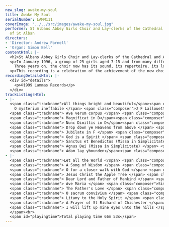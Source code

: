 ```yaml
---
new_slug: awake-my-soul
title: Awake My Soul
serialNumber: LAMM111
coverImage: "../../src/images/awake-my-soul.jpg"
performer: St Albans Abbey Girls Choir and Lay-clerks of the Cathedral and Abbey Church
  of St Alban
directors:
- 'Director: Andrew Parnell'
- 'Organ: Simon Bell'
contentHtml: |-
  <h2>St Albans Abbey Girls Choir and Lay-clerks of the Cathedral and Abbey Church of St Alban</h2>
  <p>In January 1996, a group of 25 girls aged 7-15 and from many different backgrounds came together to form the new St Albans Abbey Girls Choir. This had been in planning for over a year and was now a reality. Numerous questions were in people's minds, but perhaps the most important ones were: 'How do you start a brand new choir from scratch?': 'What will they sound like?': 'When is their first service'. From the beginning, the girls worked hard and strove to meet the expectations of the congregations who were eager to hear them. Most of the girls had no experience of Evensong, of psalms, of robes or of processions.<br>
    Three years on, the choir now has its sound, its repertoire, its look, its identity, and its role - hence the title of this first disc 'Awake my soul'. As its original aim declared, it sings Evensong on Wednesdays and Fridays, which had formerly been plain days, and at other times when there are opportunities. This often happens at a particularly busy season to spread the load previously borne wholly by the Cathedral Choir of boys and men. The girls frequently sing with the lay-clerks and on some special occasions with the boys, but most often they can be heard on their own, singing Evensong in the quire of the Abbey.</p>
  <p>This recording is a celebration of the achievement of the new choir's development over three years, with the encouragement and support of the successive Masters of the Music, Barry Rose and Andrew Lucas, and organ scholars, Peter Dyke and Simon Bell. As the girls go to different local schools, the constant help from parents arranging their families' lives around the girls' schedule is also deeply appreciated. The pieces on this disc are a selection of the choir's repertoire, covering a variety of styles, forms and forces, and reflecting the contribution of the Abbey Girls Choir to the regular worship in St Albans Cathedral.</p>
recordingDetailsHtml: |-
  <div id="details">
    <p>©1999 Lammas Records</p>
  </div>
trackListingsHtml:
- |-
  <span class="trackname">All things bright and beautiful</span><span class="composer"> John Rutter</span><span class="trackname"><br>
    O mysterium ineffabile </span> <span class="composer">J F Lallouette</span><br>
  <span class="trackname"> Ave verum corpus </span> <span class="composer">Arthur Wills</span><br>
  <span class="trackname"> Magnificat in D</span><span class="composer"> Charles Villiers Stanford</span><br>
  <span class="trackname"> Nunc Dimittis in D</span><span class="composer"> Charles Villiers Stanford</span><br>
  <span class="trackname"> Drop down ye Heavens from above </span> <span class="composer">Heathcote Statham</span><br>
  <span class="trackname"> Jubilate in F </span> <span class="composer">Harold Darke</span><br>
  <span class="trackname"> God is a Spirit </span> <span class="composer">Sterndale Bennett</span><br>
  <span class="trackname"> Sanctus et Benedictus (Missa in Simplicitate) </span> <span class="composer">Jean Langlais</span><br>
  <span class="trackname"> Agnus Dei (Missa in Simplicitate) </span> <span class="composer">Jean Langlais</span><br>
  <span class="trackname"> Adam lay ybounden</span><span class="composer"> Boris Ord arr. Barry Rose</span>
- |-
  <span class="trackname">Let all the World </span> <span class="composer"> George Dyson</span><br>
  <span class="trackname"> A Song of Wisdom </span> <span class="composer">Charles Villiers Stanford</span><br>
  <span class="trackname"> O for a closer walk with God </span> <span class="composer">Charles Villiers Stanford</span><br>
  <span class="trackname"> Jesus Christ the Apple Tree </span> <span class="composer">Derek Holman</span><br>
  <span class="trackname"> Dear Lord and Father of Mankind </span> <span class="composer">Andrew Parnell</span><br>
  <span class="trackname"> Ave Maria </span> <span class="composer">Simon Lindley</span><br>
  <span class="trackname"> The Father's Love </span> <span class="composer">Simon Lole</span><br>
  <span class="trackname"> O sacrum convivium </span> <span class="composer">Kenneth Leighton</span><br>
  <span class="trackname"> Litany to the Holy Spirit </span> <span class="composer">Peter Hurford</span><br>
  <span class="trackname"> A Prayer of St Richard of Chichester </span> <span class="composer">L J White</span><br>
  <span class="trackname"> I will lift up mine eyes unto the hills </span> <span class="composer">Colin Mawby<br>
  </span><br>
  <span id="playingtime">Total playing time 66m 53s</span>
---
```


